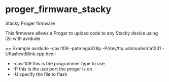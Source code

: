 proger_firmware_stacky
======================

Stacky Proger firmware

This firmware allows a Proger to upload code to any Stacky device using i2c with avrdude

== Example
avrdude -cavr109 -patmega328p -P/dev/tty.usbmodem1a1231 -Uflash:w:Blink.cpp.hex:i

* -cavr109 this is the programmer type to use
* -P this is the usb port the proger is on
* -U specify the file to flash

